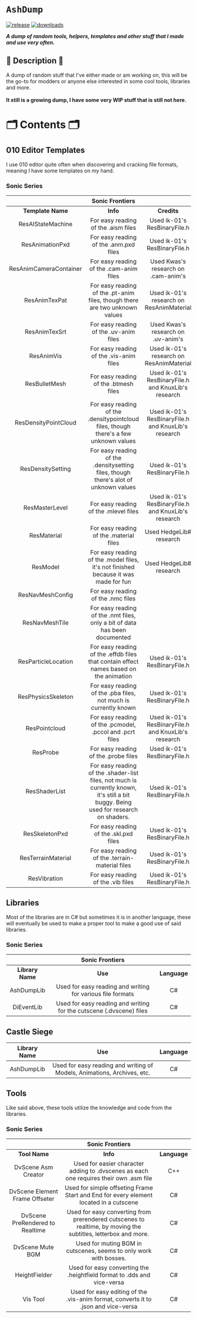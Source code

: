 # `AshDump`

[![release](https://img.shields.io/github/v/release/Ashrindy/AshDump?color=red)](https://github.com/Ashrindy/AshDump/releases/latest)
[![downloads](https://img.shields.io/github/downloads/Ashrindy/AshDump/total?color=green)](#)

**_A dump of random tools, helpers, templates and other stuff that I made and use very often._**

## 📜 Description 📜

A dump of random stuff that I've either made or am working on, this will be the go-to for modders or anyone else interested in some cool tools, libraries and more.
</br>
</br>
**It still is a growing dump, I have some very WIP stuff that is still not here.**

# 🗂️ Contents 🗂️

## 010 Editor Templates

I use 010 editor quite often when discovering and cracking file formats, meaning I have some templates on my hand.

### Sonic Series

|                        |                                                         **Sonic Frontiers**                                                          |                                                     |
| :--------------------: | :----------------------------------------------------------------------------------------------------------------------------------: | :-------------------------------------------------: |
|   **Template Name**    |                                                               **Info**                                                               |                     **Credits**                     |
|   ResAIStateMachine    |                                                 For easy reading of the .aism files                                                  |            Used ik-01's ResBinaryFile.h             |
|    ResAnimationPxd     |                                                For easy reading of the .anm.pxd files                                                |            Used ik-01's ResBinaryFile.h             |
| ResAnimCameraContainer |                                               For easy reading of the .cam-anim files                                                |         Used Kwas's research on .cam-anim's         |
|     ResAnimTexPat      |                             For easy reading of the .pt-anim files, though there are two unknown values                              |      Used ik-01's research on ResAnimMaterial       |
|     ResAnimTexSrt      |                                                For easy reading of the .uv-anim files                                                |         Used Kwas's research on .uv-anim's          |
|       ResAnimVis       |                                               For easy reading of the .vis-anim files                                                |      Used ik-01's research on ResAnimMaterial       |
|     ResBulletMesh      |                                                For easy reading of the .btmesh files                                                 | Used ik-01's ResBinaryFile.h and KnuxLib's research |
|  ResDensityPointCloud  |                        For easy reading of the .densitypointcloud files, though there's a few unknown values                         | Used ik-01's ResBinaryFile.h and KnuxLib's research |
|   ResDensitySetting    |                         For easy reading of the .densitysetting files, though there's alot of unknown values                         |            Used ik-01's ResBinaryFile.h             |
|     ResMasterLevel     |                                                For easy reading of the .mlevel files                                                 | Used ik-01's ResBinaryFile.h and KnuxLib's research |
|      ResMaterial       |                                               For easy reading of the .material files                                                |               Used HedgeLib# research               |
|        ResModel        |                         For easy reading of the .model files, it's not finished because it was made for fun                          |               Used HedgeLib# research               |
|    ResNavMeshConfig    |                                                  For easy reading of the .nmc files                                                  |                                                     |
|     ResNavMeshTile     |                              For easy reading of the .nmt files, only a bit of data has been documented                              |                                                     |
|  ResParticleLocation   |                        For easy reading of the .effdb files that contain effect names based on the animation                         |            Used ik-01's ResBinaryFile.h             |
|   ResPhysicsSkeleton   |                                   For easy reading of the .pba files, not much is currently known                                    |            Used ik-01's ResBinaryFile.h             |
|     ResPointcloud      |                                       For easy reading of the .pcmodel, .pccol and .pcrt files                                       | Used ik-01's ResBinaryFile.h and KnuxLib's research |
|        ResProbe        |                                                 For easy reading of the .probe files                                                 |            Used ik-01's ResBinaryFile.h             |
|     ResShaderList      | For easy reading of the .shader-list files, not much is currently known, it's still a bit buggy. Being used for research on shaders. |            Used ik-01's ResBinaryFile.h             |
|     ResSkeletonPxd     |                                                For easy reading of the .skl.pxd files                                                |            Used ik-01's ResBinaryFile.h             |
|   ResTerrainMaterial   |                                           For easy reading of the .terrain-material files                                            |            Used ik-01's ResBinaryFile.h             |
|      ResVibration      |                                                  For easy reading of the .vib files                                                  |            Used ik-01's ResBinaryFile.h             |

## Libraries

Most of the libraries are in C# but sometimes it is in another language, these will eventually be used to make a proper tool to make a good use of said libraries.

### Sonic Series

|                  |                         **Sonic Frontiers**                         |              |
| :--------------: | :-----------------------------------------------------------------: | :----------: |
| **Library Name** |                               **Use**                               | **Language** |
|    AshDumpLib    |     Used for easy reading and writing for various file formats      |      C#      |
|    DiEventLib    | Used for easy reading and writing for the cutscene (.dvscene) files |      C#      |

## Castle Siege

| **Library Name** | **Use** | **Language** |
| :--------------: | :-----------------------------------------------------------------: | :----------: |
| AshDumpLib | Used for easy reading and writing of Models, Animations, Archives, etc. | C# |

## Tools

Like said above, these tools utilize the knowledge and code from the libraries.

### Sonic Series

|                                 |                                              **Sonic Frontiers**                                              |              |
| :-----------------------------: | :-----------------------------------------------------------------------------------------------------------: | :----------: |
|          **Tool Name**          |                                                   **Info**                                                    | **Language** |
|       DvScene Asm Creator       |            Used for easier character adding to .dvscenes as each one requires their own .asm file             |     C++      |
| DvScene Element Frame Offseter  |             Used for simple offseting Frame Start and End for every element located in a cutscene             |      C#      |
| DvScene PreRendered to Realtime | Used for easy converting from prerendered cutscenes to realtime, by moving the subtitles, letterbox and more. |      C#      |
|        DvScene Mute BGM         |                       Used for muting BGM in cutscenes, seems to only work with bosses.                       |      C#      |
|          HeightFielder          |                    Used for easy converting the .heightfield format to .dds and vice-versa                    |      C#      |
|            Vis Tool             |              Used for easy editing of the .vis-anim format, converts it to .json and vice-versa               |      C#      |
